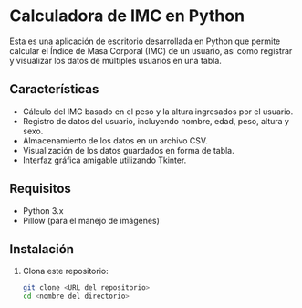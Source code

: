 

# Calculadora de IMC en Python

Esta es una aplicación de escritorio desarrollada en Python que permite calcular el Índice de Masa Corporal (IMC) de un usuario, así como registrar y visualizar los datos de múltiples usuarios en una tabla.

## Características

- Cálculo del IMC basado en el peso y la altura ingresados por el usuario.
- Registro de datos del usuario, incluyendo nombre, edad, peso, altura y sexo.
- Almacenamiento de los datos en un archivo CSV.
- Visualización de los datos guardados en forma de tabla.
- Interfaz gráfica amigable utilizando Tkinter.

## Requisitos

- Python 3.x
- Pillow (para el manejo de imágenes)

## Instalación

1. Clona este repositorio:
   ```bash
   git clone <URL del repositorio>
   cd <nombre del directorio>
